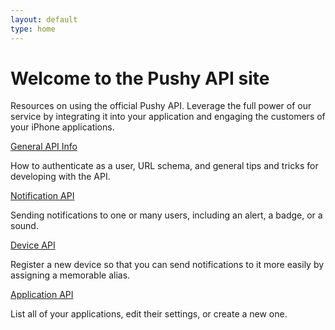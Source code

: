 ```yaml
---
layout: default
type: home
---
```


<div class="span-21" id="welcome">
  <h1>Welcome to the Pushy API site</h1>
  <p>Resources on using the official Pushy API. Leverage the full power of our service by integrating it into your application and engaging the customers of your iPhone applications.</p>
</div>

<div class="span-10 append-1">

  <div class='episode'>
    <div class="title"><a href="/api/general.html">General API Info</a></div>
    <p>How to authenticate as a user, URL schema, and general tips and tricks for developing with the API.</p>
  </div>

  <div class='episode'>
    <div class="title"><a href="/api/notification.html">Notification API</a></div>
    <p>Sending notifications to one or many users, including an alert, a badge, or a sound.</p>
  </div>

</div>

<div class="span-10 last">
  
  <div class='episode'>
    <div class="title"><a href="/api/device.html">Device API</a></div>
    <p>Register a new device so that you can send notifications to it more easily by assigning a memorable alias.</p>
  </div>

  <div class='episode'>
    <div class="title"><a href="/api/application.html">Application API</a></div>
    <p>List all of your applications, edit their settings, or create a new one.</p>
  </div>
	
</div>